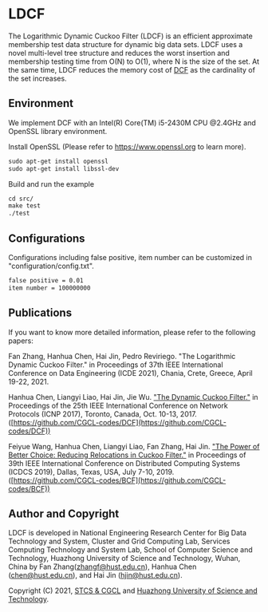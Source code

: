# LDCF
The Logarithmic Dynamic Cuckoo Filter (LDCF) is an efficient approximate membership test data structure for dynamic big data sets. LDCF uses a novel multi-level tree structure and reduces the worst insertion and membership testing time from O(N) to O(1), where N is the size of the set. At the same time, LDCF reduces the memory cost of [DCF](https://github.com/CGCL-codes/DCF) as the cardinality of the set increases.

## Environment
We implement DCF with an Intel(R) Core(TM) i5-2430M CPU @2.4GHz and OpenSSL library environment.

Install OpenSSL (Please refer to https://www.openssl.org to learn more).

```txt
sudo apt-get install openssl
sudo apt-get install libssl-dev
```

Build and run the example

```txt
cd src/
make test
./test
```

## Configurations
Configurations including false positive, item number can be customized in "configuration/config.txt".

```txt
false positive = 0.01
item number = 100000000
```

## Publications

If you want to know more detailed information, please refer to the following papers:

Fan Zhang, Hanhua Chen, Hai Jin, Pedro Reviriego. "The Logarithmic Dynamic Cuckoo Filter." in Proceedings of 37th IEEE International Conference on Data Engineering (ICDE 2021), Chania, Crete, Greece, April 19-22, 2021.

Hanhua Chen, Liangyi Liao, Hai Jin, Jie Wu. ["The Dynamic Cuckoo Filter."](https://ieeexplore.ieee.org/document/8117563) in Proceedings of the 25th IEEE International Conference on Network Protocols (ICNP 2017), Toronto, Canada, Oct. 10-13, 2017. ([https://github.com/CGCL-codes/DCF](https://github.com/CGCL-codes/DCF))

Feiyue Wang, Hanhua Chen, Liangyi Liao, Fan Zhang, Hai Jin. ["The Power of Better Choice: Reducing Relocations in Cuckoo Filter."](https://ieeexplore.ieee.org/document/8885169) in Proceedings of 39th IEEE International Conference on Distributed Computing Systems (ICDCS 2019), Dallas, Texas, USA, July 7-10, 2019. ([https://github.com/CGCL-codes/BCF](https://github.com/CGCL-codes/BCF))

## Author and Copyright

LDCF is developed in National Engineering Research Center for Big Data Technology and System, Cluster and Grid Computing Lab, Services Computing Technology and System Lab, School of Computer Science and Technology, Huazhong University of Science and Technology, Wuhan, China by Fan Zhang(zhangf@hust.edu.cn), Hanhua Chen (chen@hust.edu.cn), and Hai Jin (hjin@hust.edu.cn).

Copyright (C) 2021, [STCS & CGCL](http://grid.hust.edu.cn/) and [Huazhong University of Science and Technology](http://www.hust.edu.cn).
